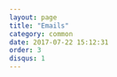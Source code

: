 ```yaml
---
layout: page
title: "Emails"
category: common
date: 2017-07-22 15:12:31
order: 3
disqus: 1
---
```



